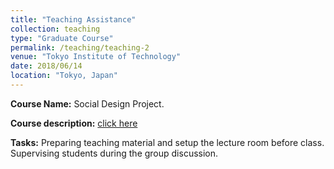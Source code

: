 ```yaml
---
title: "Teaching Assistance"
collection: teaching
type: "Graduate Course"
permalink: /teaching/teaching-2
venue: "Tokyo Institute of Technology"
date: 2018/06/14
location: "Tokyo, Japan"
---
```


**Course Name:** Social Design Project.

**Course description:** [click here](http://www.ocw.titech.ac.jp/index.php?module=General&action=T0300&JWC=201802701&lang=EN)

**Tasks:** Preparing teaching material and setup the lecture room before class. Supervising students during the group discussion.  
